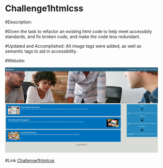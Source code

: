 # Challenge1htmlcss

#Description:

#Given the task to refactor an existing html code to help meet accessibily standards, and fix broken code, and make the code less redundant. 

#Updated and Accomplished: 
Alt image tags were added, as well as semantic tags to aid in accessibility. 

#Website:

![My image preview](./assets/images/horiseon-thumbnail.png) 

#Link 
[Challenge1htmlcss](https://github.com/krystalnickole1212/Challenge1htmlcss.git)